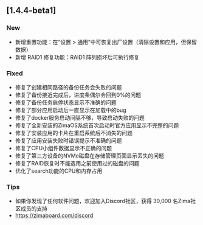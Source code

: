 ## [1.4.4-beta1]
### New
- 新增重置功能：在“设置 > 通用”中可恢复出厂设置（清除设置和应用，但保留数据）
- 新增 RAID1 修复功能：RAID1 阵列损坏后可执行修复
### Fixed
- 修复了创建相同路径的备份任务会失败的问题
- 修复了备份接近完成后，进度条偶尔会回到0%的问题
- 修复了备份任务启停状态显示不准确的问题
- 修复了部分应用启动后一直显示在加载中的bug
- 修复了docker服务启动间隔不够，导致启动失败的问题
- 修复了全新安装的ZimaOS系统首次启动时官方应用显示不完整的问题
- 修复了安装应用的卡片在重启系统后不消失的问题
- 修复了应用安装失败时错误提示不准确的问题
- 修复了CPU小组件数据显示不正确的问题
- 修复了第三方设备的NVMe磁盘在存储管理页面显示丢失的问题
- 修复了RAID恢复时不能选用之前使用过的磁盘的问题
- 优化了search功能的CPU和内存占用
### Tips
- 如果你发现了任何软件问题，欢迎加入Discord社区，获得 30,000 名Zima社区成员的支持
- <a href="https://zimaboard.com/discord" target="_blank" style="color:blue">https://zimaboard.com/discord</a>